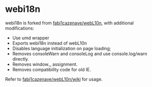 # webi18n

webi18n is forked from [fabi1cazenave/webL10n](https://github.com/fabi1cazenave/webL10n), with additional modifications:
 - Use umd wrapper
 - Exports webi18n instead of webL10n
 - Disables language initialization on page loading;
 - Removes consoleWarn and consoleLog and use console.log/warn directly.
 - Removes window._ assignment.
 - Removes compatibility code for old IE.
 
Refer to [fabi1cazenave/webL10n/wiki](https://github.com/fabi1cazenave/webL10n/wiki) for usage.
 
